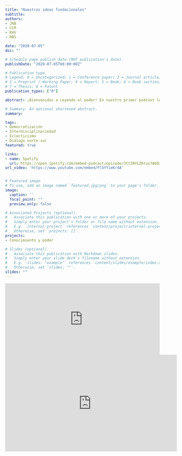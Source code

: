 ```yaml
---
title: "Nuestras ideas fundacionales"
subtitle:
authors:
- JRB
- CCR
- KHV
- RBS

date: "2020-07-05"
doi: ""

# Schedule page publish date (NOT publication's date).
publishDate: "2020-07-05T00:00:00Z"

# Publication type.
# Legend: 0 = Uncategorized; 1 = Conference paper; 2 = Journal article;
# 3 = Preprint / Working Paper; 4 = Report; 5 = Book; 6 = Book section;
# 7 = Thesis; 8 = Patent
publication_types: ["0"]

abstract: ¡Bienvenidos a Leyendo el poder! En nuestro primer podcast les contaremos por qué buscamos visibilizar nuevas perspectivas de la Ciencia Política y los Estudios Internacionales. Conoce nuestro punto de vista sobre el rol de la academia frente a la sociedad y las propuestas que hemos elaborado para fomentar el diálogo y la reflexión sobre el poder en América Latina y el mundo actual. 

# Summary. An optional shortened abstract.
summary: 

tags:
- Democratización
- Interdisciplinariedad
- Eclecticismo
- Diálogo norte-sur
featured: true

links:
- name: Spotify
  url: https://open.spotify.com/embed-podcast/episode/3ttZNYLZKtus7A6OxWel4p
url_video: 'https://www.youtube.com/embed/Fl5YYieKr4A'


# Featured image
# To use, add an image named `featured.jpg/png` to your page's folder. 
image:
  caption: ''
  focal_point: ""
  preview_only: false

# Associated Projects (optional).
#   Associate this publication with one or more of your projects.
#   Simply enter your project's folder or file name without extension.
#   E.g. `internal-project` references `content/project/internal-project/index.md`.
#   Otherwise, set `projects: []`.
projects:
- Conocimiento y poder

# Slides (optional).
#   Associate this publication with Markdown slides.
#   Simply enter your slide deck's filename without extension.
#   E.g. `slides: "example"` references `content/slides/example/index.md`.
#   Otherwise, set `slides: ""`.
slides: ""
---
```


<iframe src="https://open.spotify.com/embed-podcast/episode/3ttZNYLZKtus7A6OxWel4p" width="100%" height="232" frameborder="0" allowtransparency="true" allow="encrypted-media"></iframe>

<iframe width="560" height="315" src="https://www.youtube.com/embed/Fl5YYieKr4A" frameborder="0" allow="accelerometer; autoplay; encrypted-media; gyroscope; picture-in-picture" allowfullscreen></iframe>